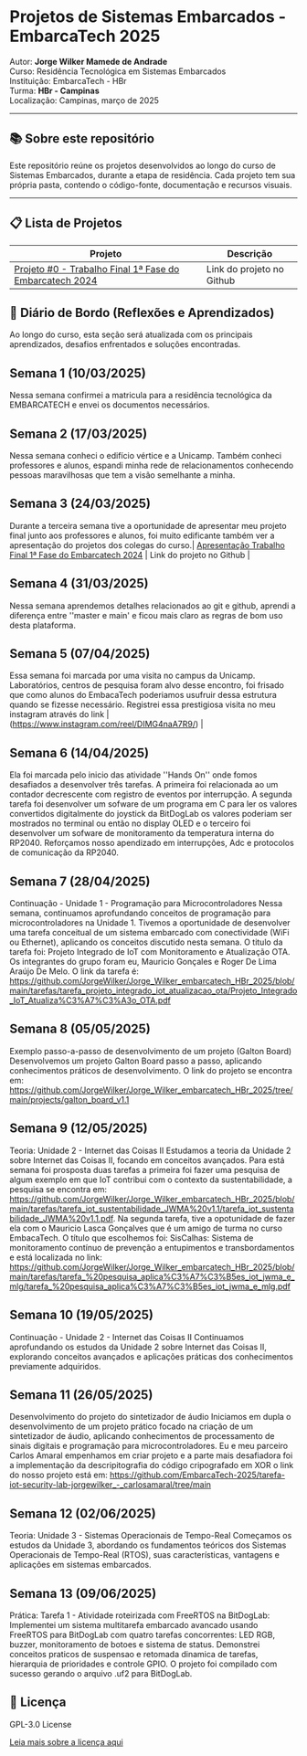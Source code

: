 ﻿# Projetos de Sistemas Embarcados - EmbarcaTech 2025

Autor: **Jorge Wilker Mamede de Andrade**  
Curso: Residência Tecnológica em Sistemas Embarcados  
Instituição: EmbarcaTech - HBr  
Turma: **HBr - Campinas**  
Localização: Campinas, março de 2025  

---

## 📚 Sobre este repositório

Este repositório reúne os projetos desenvolvidos ao longo do curso de Sistemas Embarcados, durante a etapa de residência. Cada projeto tem sua própria pasta, contendo o código-fonte, documentação e recursos visuais.

---

## 📋 Lista de Projetos

| Projeto | Descrição |
|---------|-----------|
| [Projeto #0 - Trabalho Final 1ª Fase do Embarcatech 2024](https://github.com/JorgeWilker/U7T_JWMA) | Link do projeto no Github |


## 📔 Diário de Bordo (Reflexões e Aprendizados)

Ao longo do curso, esta seção será atualizada com os principais aprendizados, desafios enfrentados e soluções encontradas.

## Semana 1     (10/03/2025)
Nessa semana confirmei a matricula para a residência tecnológica da EMBARCATECH e envei os documentos necessários. 

## Semana 2     (17/03/2025)
Nessa semana conheci o edifício vértice e a Unicamp. Também conheci professores e alunos, espandi minha rede de relacionamentos conhecendo pessoas maravilhosas que tem a visão semelhante a minha.

## Semana 3     (24/03/2025)
Durante a terceira semana tive a oportunidade de apresentar meu projeto final junto aos professores e alunos, foi muito edificante também ver a apresentação do projetos dos colegas do curso.| [Apresentação Trabalho Final 1ª Fase do Embarcatech 2024](https://github.com/JorgeWilker/U7T_JWMA) | Link do projeto no Github |

## Semana 4     (31/03/2025)
Nessa semana aprendemos detalhes relacionados ao git e github, aprendi a diferença entre ''master e main' e ficou mais claro as regras de bom uso desta plataforma.

## Semana 5     (07/04/2025)
Essa semana foi marcada por uma visita no campus da Unicamp. Laboratórios, centros de pesquisa foram alvo desse encontro, foi frisado que como alunos do EmbacaTech poderiamos usufruir dessa estrutura quando se fizesse necessário. Registrei essa prestigiosa visita no meu instagram através do link | (https://www.instagram.com/reel/DIMG4naA7R9/) |

## Semana 6     (14/04/2025)
Ela foi marcada pelo inicio das atividade ''Hands On'' onde fomos desafiados a desenvolver três tarefas. A primeira foi relacionada ao um contador decrescente com registro de eventos por interrupção. A segunda tarefa foi desenvolver um sofware de um programa em C para ler os valores convertidos digitalmente do joystick da BitDogLab os valores poderiam ser mostrados no terminal ou então no display OLED e o terceiro foi desenvolver um sofware de monitoramento da temperatura interna do RP2040. Reforçamos nosso apendizado em interrupções, Adc e protocolos de comunicação da RP2040.

## Semana 7     (28/04/2025)
Continuação - Unidade 1 - Programação para Microcontroladores
Nessa semana, continuamos aprofundando conceitos de programação para microcontroladores na Unidade 1. Tivemos a oportunidade de desenvolver uma tarefa conceitual de um sistema embarcado com conectividade (WiFi ou Ethernet), aplicando os conceitos discutido nesta semana. O titulo da tarefa foi: Projeto Integrado de IoT com Monitoramento e Atualização OTA. Os integrantes do grupo foram eu, Mauricio Gonçales e 
Roger De Lima Araújo De Melo. O link da tarefa é: https://github.com/JorgeWilker/Jorge_Wilker_embarcatech_HBr_2025/blob/main/tarefas/tarefa_projeto_integrado_iot_atualizacao_ota/Projeto_Integrado_IoT_Atualiza%C3%A7%C3%A3o_OTA.pdf

## Semana 8     (05/05/2025)
Exemplo passo-a-passo de desenvolvimento de um projeto (Galton Board)
Desenvolvemos um projeto Galton Board passo a passo, aplicando conhecimentos práticos de desenvolvimento. O link do projeto se encontra em: https://github.com/JorgeWilker/Jorge_Wilker_embarcatech_HBr_2025/tree/main/projects/galton_board_v1.1

## Semana 9     (12/05/2025)
Teoria: Unidade 2 - Internet das Coisas II
Estudamos a teoria da Unidade 2 sobre Internet das Coisas II, focando em conceitos avançados. Para está semana foi prosposta duas tarefas a primeira foi fazer uma pesquisa de algum exemplo em que IoT contribui com o contexto da sustentabilidade, a pesquisa se encontra em: https://github.com/JorgeWilker/Jorge_Wilker_embarcatech_HBr_2025/blob/main/tarefas/tarefa_iot_sustentabilidade_JWMA%20v1.1/tarefa_iot_sustentabilidade_JWMA%20v1.1.pdf. Na segunda tarefa, tive a opotunidade de fazer ela com o Mauricio Lasca Gonçalves que é um amigo de turma no curso EmbacaTech. O título que escolhemos foi: SisCalhas: Sistema de monitoramento contínuo de prevenção a 
entupimentos e transbordamentos e está localizada no link: https://github.com/JorgeWilker/Jorge_Wilker_embarcatech_HBr_2025/blob/main/tarefas/tarefa_%20pesquisa_aplica%C3%A7%C3%B5es_iot_jwma_e_mlg/tarefa_%20pesquisa_aplica%C3%A7%C3%B5es_iot_jwma_e_mlg.pdf

## Semana 10    (19/05/2025)
Continuação - Unidade 2 - Internet das Coisas II
Continuamos aprofundando os estudos da Unidade 2 sobre Internet das Coisas II, explorando conceitos avançados e aplicações práticas dos conhecimentos previamente adquiridos.

## Semana 11    (26/05/2025)
Desenvolvimento do projeto do sintetizador de áudio
Iniciamos em dupla o desenvolvimento de um projeto prático focado na criação de um sintetizador de áudio, aplicando conhecimentos de processamento de sinais digitais e programação para microcontroladores. Eu e meu parceiro Carlos Amaral empenhamos em criar projeto e a parte mais desafiadora foi a implementação da descripitografia do código cripografado em XOR o link do nosso projeto está em: https://github.com/EmbarcaTech-2025/tarefa-iot-security-lab-jorgewilker_-_carlosamaral/tree/main

## Semana 12    (02/06/2025)
Teoria: Unidade 3 - Sistemas Operacionais de Tempo-Real
Começamos os estudos da Unidade 3, abordando os fundamentos teóricos dos Sistemas Operacionais de Tempo-Real (RTOS), suas características, vantagens e aplicações em sistemas embarcados.

## Semana 13    (09/06/2025)
Prática: Tarefa 1 - Atividade roteirizada com FreeRTOS na BitDogLab: Implementei um sistema multitarefa embarcado avancado usando FreeRTOS para BitDogLab com quatro tarefas concorrentes: LED RGB, buzzer, monitoramento de botoes e sistema de status. Demonstrei conceitos praticos de suspensao e retomada dinamica de tarefas, hierarquia de prioridades e controle GPIO. O projeto foi compilado com sucesso gerando o arquivo .uf2 para BitDogLab.

## 📜 Licença

GPL-3.0 License

[Leia mais sobre a licença aqui ](https://www.gnu.org/licenses/)